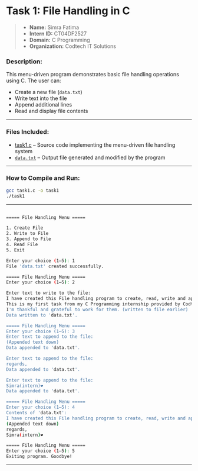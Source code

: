 # Task 1: File Handling in C

> - **Name:** Simra Fatima  
> - **Intern ID:** CT04DF2527  
> - **Domain:** C Programming  
> - **Organization:** Codtech IT Solutions  

### Description:
This menu-driven program demonstrates basic file handling operations using C. The user can:
- Create a new file (`data.txt`)
- Write text into the file
- Append additional lines
- Read and display file contents

---

### Files Included:
- [task1.c](https://github.com/Simra18/Codetech-C-Internship/blob/main/Task1/task1.c) – Source code implementing the menu-driven file handling system
- [`data.txt`](https://github.com/Simra18/Codetech-C-Internship/blob/main/Task1/data.txt)  – Output file generated and modified by the program



---

### How to Compile and Run:

```bash
gcc task1.c -o task1
./task1
```

---

```bash

===== File Handling Menu =====

1. Create File
2. Write to File
3. Append to File
4. Read File
5. Exit

Enter your choice (1–5): 1 
File 'data.txt' created successfully.

===== File Handling Menu =====
Enter your choice (1–5): 2

Enter text to write to the file:
I have created this File handling program to create, read, write and append.
This is my first task from my C Programming internship provided by Codtech.
I'm thankful and grateful to work for them. (written to file earlier)
Data written to 'data.txt'.

===== File Handling Menu =====
Enter your choice (1–5): 3
Enter text to append to the file:
(Appended text down)
Data appended to 'data.txt'.

Enter text to append to the file:
regards,
Data appended to 'data.txt'.

Enter text to append to the file:
Simra(intern)❤︎
Data appended to 'data.txt'.

===== File Handling Menu =====
Enter your choice (1–5): 4
Contents of 'data.txt':
I have created this File handling program to create, read, write and append. This is my first task from my C Programming internship provided by Codtech. I'm thankful and grateful to work for them. (written to file earlier)
(Appended text down)
regards,
Simra(intern)❤︎

===== File Handling Menu =====
Enter your choice (1–5): 5
Exiting program. Goodbye!

```
---

